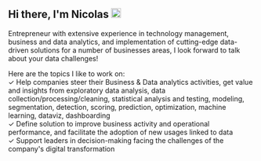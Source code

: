 ## Hi there, I'm Nicolas <img src="https://camo.githubusercontent.com/e8e7b06ecf583bc040eb60e44eb5b8e0ecc5421320a92929ce21522dbc34c891/68747470733a2f2f6d656469612e67697068792e636f6d2f6d656469612f6876524a434c467a6361737252346961377a2f67697068792e676966" width="20" height="20" />

Entrepreneur with extensive experience in technology management, business and data analytics, and implementation of cutting-edge data-driven solutions for a number of businesses areas, I look forward to talk about your data challenges!

Here are the topics I like to work on:  
✓ Help companies steer their Business & Data analytics activities, get value and insights from exploratory data analysis, data collection/processing/cleaning, statistical analysis and testing, modeling, segmentation, detection, scoring, prediction, optimization, machine learning, dataviz, dashboarding   
✓ Define solution to improve business activity and operational performance, and facilitate the adoption of new usages linked to data  
✓ Support leaders in decision-making facing the challenges of the company's digital transformation   


<!---
--->
